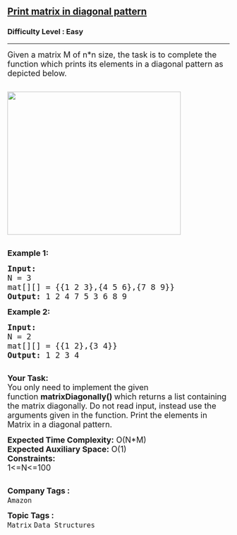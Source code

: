 <h2><a href="https://practice.geeksforgeeks.org/problems/print-matrix-in-diagonal-pattern/1">Print matrix in diagonal pattern</a></h2><h3>Difficulty Level : Easy</h3><hr><div class="problems_problem_content__Xm_eO"><p><span style="font-size:18px">Given a matrix M of n*n size, the task is to complete the function which prints its elements in a diagonal pattern as depicted below.</span><br>
&nbsp;</p>

<p><span style="font-size:18px"><img alt="" src="https://contribute.geeksforgeeks.org/wp-content/uploads/matrix-6.png" style="height:324px; width:393px"></span><br>
&nbsp;</p>

<p><span style="font-size:18px"><strong>Example 1:</strong></span></p>

<pre><span style="font-size:18px"><strong>Input:
</strong>N = 3
mat[][] = {{1 2 3},{4 5 6},{7 8 9}}
<strong>Output: </strong>1 2 4 7 5 3 6 8 9<strong>
</strong></span></pre>

<p><span style="font-size:18px"><strong>Example 2:</strong></span></p>

<pre><span style="font-size:18px"><strong>Input:
</strong>N = 2
mat[][] = {{1 2},{3 4}}
<strong>Output: </strong>1 2 3 4
</span></pre>

<p><br>
<span style="font-size:18px"><strong>Your Task:</strong><br>
You only need to implement the given function&nbsp;<strong>matrixDiagonally()&nbsp;</strong>which returns a list containing the matrix diagonally. Do not read input, instead use the arguments given in the function. Print the elements in Matrix in a diagonal pattern.</span></p>

<p><span style="font-size:18px"><strong>Expected Time Complexity:</strong>&nbsp;O(N*M)<br>
<strong>Expected Auxiliary Space:</strong>&nbsp;O(1)<br>
<strong>Constraints:</strong><br>
1&lt;=N&lt;=100</span><br>
&nbsp;</p>
</div><p><span style=font-size:18px><strong>Company Tags : </strong><br><code>Amazon</code>&nbsp;<br><p><span style=font-size:18px><strong>Topic Tags : </strong><br><code>Matrix</code>&nbsp;<code>Data Structures</code>&nbsp;